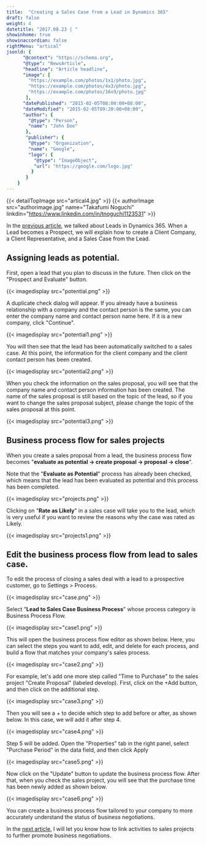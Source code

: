 ```yaml
---
title:  "Creating a Sales Case from a Lead in Dynamics 365"
draft: false
weight: 4
datetitle: "2017.08.23 | "
showinhome: true
showinaccordian: false
rightMenu: "artical"
jsonld: {
      "@context": "https://schema.org",
      "@type": "NewsArticle",
      "headline": "Article headline",
      "image": [
        "https://example.com/photos/1x1/photo.jpg",
        "https://example.com/photos/4x3/photo.jpg",
        "https://example.com/photos/16x9/photo.jpg"
       ],
      "datePublished": "2015-02-05T08:00:00+08:00",
      "dateModified": "2015-02-05T09:20:00+08:00",
      "author": {
        "@type": "Person",
        "name": "John Doe"
       },
       "publisher": {
        "@type": "Organization",
        "name": "Google",
        "logo": {
          "@type": "ImageObject",
          "url": "https://google.com/logo.jpg"
         }
       }
    }
---
```

{{< detailTopImage src="artical4.jpg" >}}
{{< authorImage src="authorimage.jpg" name="Takafumi Noguchi" linkdin="https://www.linkedin.com/in/tnoguchi1123531" >}}
<!-- Intro  -->
In the [previous article](#), we talked about Leads in Dynamics 365. When a Lead becomes a Prospect, we will explain how to create a Client Company, a Client Representative, and a Sales Case from the Lead.

## Assigning leads as potential.
First, open a lead that you plan to discuss in the future. Then click on the "Prospect and Evaluate" button.
<!-- Image= potential.png -->
{{< imagedisplay src="potential.png" >}}

A duplicate check dialog will appear. If you already have a business relationship with a company and the contact person is the same, you can enter the company name and contact person name here. If it is a new company, click "Continue".
<!-- Image= potential1.png -->
{{< imagedisplay src="potential1.png" >}}

You will then see that the lead has been automatically switched to a sales case. At this point, the information for the client company and the client contact person has been created.
<!-- Image= potential2.png -->
{{< imagedisplay src="potential2.png" >}}

When you check the information on the sales proposal, you will see that the company name and contact person information has been created. The name of the sales proposal is still based on the topic of the lead, so if you want to change the sales proposal subject, please change the topic of the sales proposal at this point.
<!-- Image= potential3.png -->
{{< imagedisplay src="potential3.png" >}}

## Business process flow for sales projects
When you create a sales proposal from a lead, the business process flow becomes "**evaluate as potential → create proposal → proposal → close**".

Note that the "**Evaluate as Potential**" process has already been checked, which means that the lead has been evaluated as potential and this process has been completed.
<!-- Image= projects.png -->
{{< imagedisplay src="projects.png" >}}

Clicking on "**Rate as Likely**" in a sales case will take you to the lead, which is very useful if you want to review the reasons why the case was rated as Likely.
<!-- Image= projects1.png -->
{{< imagedisplay src="projects1.png" >}}

## Edit the business process flow from lead to sales case.
To edit the process of closing a sales deal with a lead to a prospective customer, go to Settings > Process.
<!-- Image= case.png -->
{{< imagedisplay src="case.png" >}}

Select "**Lead to Sales Case Business Process**" whose process category is Business Process Flow.
<!-- Image= case1.png -->
{{< imagedisplay src="case1.png" >}}

This will open the business process flow editor as shown below. Here, you can select the steps you want to add, edit, and delete for each process, and build a flow that matches your company's sales process.
<!-- Image= case2.png -->
{{< imagedisplay src="case2.png" >}}

For example, let's add one more step called "Time to Purchase" to the sales project "Create Proposal" (labeled develop). First, click on the +Add button, and then click on the additional step.
<!-- Image= case3.png -->
{{< imagedisplay src="case3.png" >}}

Then you will see a + to decide which step to add before or after, as shown below. In this case, we will add it after step 4.
<!-- Image= case4.png -->
{{< imagedisplay src="case4.png" >}}

Step 5 will be added. Open the "Properties" tab in the right panel, select "Purchase Period" in the data field, and then click Apply
<!-- Image= case5.png -->
{{< imagedisplay src="case5.png" >}}

Now click on the "Update" button to update the business process flow. After that, when you check the sales project, you will see that the purchase time has been newly added as shown below.
<!-- Image= case6.png -->
{{< imagedisplay src="case6.png" >}}

You can create a business process flow tailored to your company to more accurately understand the status of business negotiations.

In the [next article](#), I will let you know how to link activities to sales projects to further promote business negotiations.